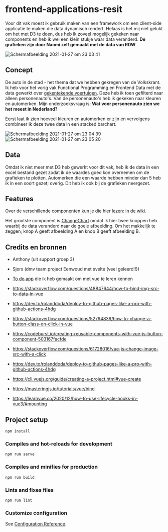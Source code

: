 # frontend-applications-resit
Voor dit vak moest ik gebruik maken van een framework om een client-side applicatie te maken die data dynamisch rendert. Helaas is het mij niet gelukt om het met D3 te doen, dus heb ik zoveel mogelijk gekeken naar components en heb ik wel een klein stukje waar data veranderd. **De grafieken zijn door Naomi zelf gemaakt met de data van RDW**

![Schermafbeelding 2021-01-27 om 23 03 41](https://user-images.githubusercontent.com/55541888/106060108-f180c680-60f3-11eb-9e01-bccbe605be48.png)


## Concept
De auto in de stad - het thema dat we hebben gekregen van de Volkskrant. Ik heb voor het vorig vak Functional Programming en Frontend Data met de data gewerkt over [gekentekende voertuigen](https://opendata.rdw.nl/Voertuigen/Open-Data-RDW-Gekentekende_voertuigen/m9d7-ebf2). Deze heb ik toen gefilterd naar alleen personenauto's. Van de personenauto's heb ik gekeken naar kleuren en automerken. Mijn onderzoeksvraag is: **Wat voor personenauto zien we het meest in Nederland?**

Eerst laat ik zien hoeveel kleuren en automerken er zijn en vervolgens combineer ik deze twee data in een stacked barchart. 

![Schermafbeelding 2021-01-27 om 23 04 39](https://user-images.githubusercontent.com/55541888/106060247-0eb59500-60f4-11eb-981c-caaffc3ab2b0.png)
![Schermafbeelding 2021-01-27 om 23 05 20](https://user-images.githubusercontent.com/55541888/106060312-255bec00-60f4-11eb-81ef-fccdad73280b.png)



## Data
Omdat ik niet meer met D3 heb gewerkt voor dit vak, heb ik de data in een excel bestand gezet zodat ik de waardes goed kon overnemen om de grafieken te plotten. Automerken die een waarde hebben minder dan 5 heb ik in een soort gezet; overig. Dit heb ik ook bij de grafieken neergezet.

## Features
Over de verschillende componenten kun je die hier lezen: [in de wiki](https://github.com/wailingnaomi/frontend-applications-resit/wiki).

Het grootste component is [ChangeChart](https://github.com/wailingnaomi/frontend-applications-resit/wiki/ChangeChart.vue-%7C-state---component) omdat ik hier twee knoppen heb waarbij de data veranderd naar de goeie afbeelding. Om het makkelijk te zeggen; knop A geeft afbeelding A en knop B geeft afbeelding B.

## Credits en bronnen
- Anthony (uit support groep 3)
- Sjors (dmv team project Eenwoud met svelte (veel geleerd!!))
- [To do app](https://github.com/wailingnaomi/frontend-applications) die ik heb gemaakt om met vue te leren kennen

- https://stackoverflow.com/questions/48847644/how-to-bind-img-src-to-data-in-vue
- https://dev.to/rolanddoda/deploy-to-github-pages-like-a-pro-with-github-actions-4hdg
- https://stackoverflow.com/questions/52794839/how-to-change-a-button-class-on-click-in-vue
- https://codeburst.io/creating-reusable-components-with-vue-js-button-component-503167facfde
- https://stackoverflow.com/questions/61728016/vue-js-change-image-src-with-a-click
- https://dev.to/rolanddoda/deploy-to-github-pages-like-a-pro-with-github-actions-4hdg
- https://cli.vuejs.org/guide/creating-a-project.html#vue-create
- https://masteringjs.io/tutorials/vue/bind
- https://learnvue.co/2020/12/how-to-use-lifecycle-hooks-in-vue3/#mounting

## Project setup
```
npm install
```

### Compiles and hot-reloads for development
```
npm run serve
```

### Compiles and minifies for production
```
npm run build
```

### Lints and fixes files
```
npm run lint
```

### Customize configuration
See [Configuration Reference](https://cli.vuejs.org/config/).
